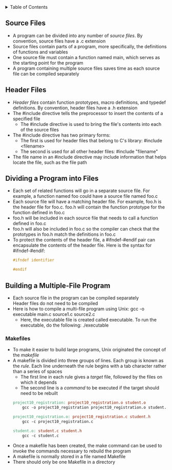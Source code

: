 <details>
<summary>Table of Contents</summary>
<ol>
  <li>
    <a href='#source-files'>Source Files</a>
  </li>    
  <li>
    <a href='#header-files'>Header Files</a>
  </li>    
  <li>
    <a href='#dividing-a-program-into-files'>Dividing a Program into Files</a>
  </li>  
  <li>
    <a href='#building-a-multiple-file-program'>Building a Multiple File Program</a>
  </li>    
</ol>
</details>

## Source Files
<ul>
  <li>
    <a>A program can be divided into any number of <em>source files</em>. By convention, source files have a .c extension</a>
  </li>
  <li>
    <a>Source files contain parts of a program, more specifically, the definitions of functions and variables</a>
  </li>  
  <li>
    <a>One source file must contain a function named main, which serves as the starting point for the program</a>
  </li>  
  <li>
    <a>A program containing multiple source files saves time as each source file can be compiled separately</a>
  </li>   
</ul>    

## Header Files
<ul>
  <li>
    <a><em>Header files</em> contain function prototypes, macro definitions, and typedef definitions. By convention, header files have a .h extension</a>
  </li>
  <li>
    <a>The #include directive tells the preprocessor to insert the contents of a specified file</a>
    <ul>
      <li>
        <a>The #include directive is used to bring the file's contents into each of the source files</a>
      </li>
    </ul>    
  </li> 
  <li>
    <a>The #include directive has two primary forms:</a>
    <ul>
      <li>
        <a>The first is used for header files that belong to C's library: #include <a><</a>filename<a>></a>
      </li>
      <li>
        <a>The second is used for all other header files: #include "filename"</a>
      </li>
    </ul>
  </li>   
  <li>
    <a>The file name in an #include directive may include information that helps locate the file, such as the file path</a>
  </li>     
</ul>    

## Dividing a Program into Files
<ul>
  <li>
    <a>Each set of related functions will go in a separate source file. For example, a function named foo could have a source file named foo.c</a>
  </li>
  <li>
    <a>Each source file will have a matching header file. For example, foo.h is the header file for foo.c. foo.h will contain the function prototype for the function defined in foo.c</a>
  </li>
  <li>
    <a>foo.h will be included in each source file that needs to call a function defined in foo.c</a>
  </li>
  <li>
    <a>foo.h will also be included in foo.c so the compiler can check that the prototypes in foo.h match the definitions in foo.c</a>
  </li>
  <li>
    <a>To protect the contents of the header file, a #ifndef-#endif pair can encapsulate the contents of the header file. Here is the syntax for #ifndef-#endif:</a>

```c
#ifndef identifier

#endif
```
  </li>
</ul>    

## Building a Multiple-File Program
<ul>
  <li>
    <a>Each source file in the program can be compiled separately</a>
  </li>
    <a>Header files do not need to be compiled</a>
  </li>
  <li>
    <a>Here is how to compile a multi-file program using Unix: gcc -o executable main.c source1.c source2.c</a>
    <ul>
      <li>
        <a>Here, the executable file is created called executable. To run the executable, do the following: ./executable</a>
      </li>
    </ul>
  </li>      
</ul>    

### Makefiles
<ul>
  <li>
    <a>To make it easier to build large programs, Unix originated the concept of the <em>makefile</em></a>
  </li>
  <li>
    <a>A makefile is divided into three groups of lines. Each group is known as the <em>rule</em>. Each line underneath the rule begins with a tab character rather than a series of spaces</a>
    <ul>
      <li>
        <a>The first line in each rule gives a <em>target</em> file, followed by the files on which it depends</a>
      </li>
      <li>
        <a>The second line is a <em>command</em> to be executed if the target should need to be rebuilt</a>
      </li>
    </ul>
  </li>      

```makefile
project10_registration: project10_registration.o student.o
	gcc -o project10_registration project10_registration.o student.o

project10_registration.o: project10_registration.c student.h
	gcc -c project10_registration.c

student.o: student.c student.h
	gcc -c student.c
```
  </li>
  <li>
    <a>Once a makefile has been created, the make command can be used to invoke the commands necessary to rebuild the program</a>
  </li>
  <li>
    <a>A makefile is normally stored in a file named Makefile</a>
  </li>
  <li>
    <a>There should only be one Makefile in a directory</a>
  </li>      
</ul>    
